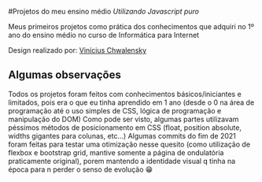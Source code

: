 #Projetos do meu ensino médio
*Utilizando Javascript puro*

Meus primeiros projetos como prática dos conhecimentos que adquiri no 1º ano do ensino médio no curso de Informática para Internet

Design realizado por: [Vinícius Chwalensky](https://github.com/viniciuschwalensky)

##  Algumas observações

Todos os projetos foram feitos com conhecimentos básicos/iniciantes e limitados, pois era o que eu tinha aprendido em 1 ano (desde o 0 na área de programação até o uso simples de CSS, lógica de programação e manipulação do DOM)
Como pode ser visto, algumas partes utilizavam péssimos métodos de posicionamento em CSS (float, position absolute, widths gigantes para colunas, etc...)
Algumas commits do fim de 2021 foram feitas para testar uma otimização nesse quesito (como utilização de flexbox e bootstrap grid, mantive somente a página de ondulatória praticamente original), porem mantendo a identidade visual q tinha na época para n perder o senso de evolução 😁
